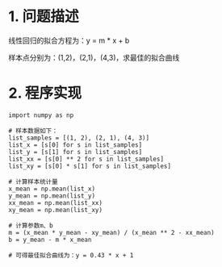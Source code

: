 # 1. 问题描述
线性回归的拟合方程为：y = m * x + b  

样本点分别为：(1,2)，(2,1)，(4,3)，求最佳的拟合曲线

# 2. 程序实现
```
import numpy as np

# 样本数据如下：
list_samples = [(1, 2), (2, 1), (4, 3)]
list_x = [s[0] for s in list_samples]
list_y = [s[1] for s in list_samples]
list_xx = [s[0] ** 2 for s in list_samples]
list_xy = [s[0] * s[1] for s in list_samples]

# 计算样本统计量
x_mean = np.mean(list_x)
y_mean = np.mean(list_y)
xx_mean = np.mean(list_xx)
xy_mean = np.mean(list_xy)

# 计算参数m、b
m = (x_mean * y_mean - xy_mean) / (x_mean ** 2 - xx_mean)
b = y_mean - m * x_mean

# 可得最佳拟合曲线为：y = 0.43 * x + 1
```
